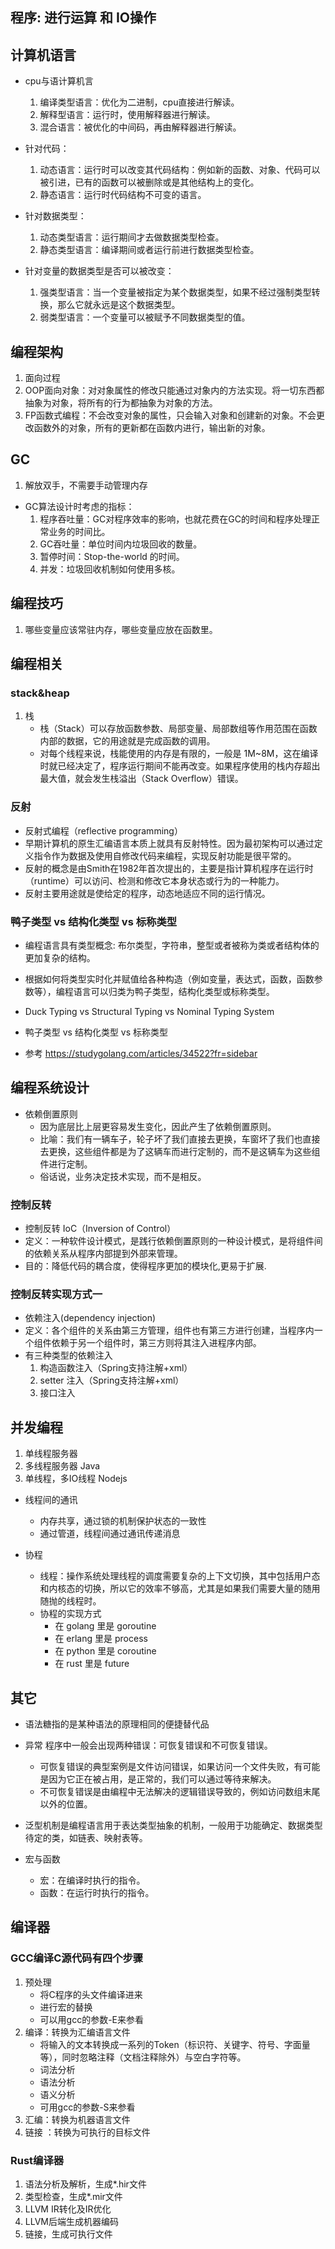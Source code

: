 ## 程序: 进行运算 和 IO操作

## 计算机语言
- cpu与语计算机言
    1. 编译类型语言：优化为二进制，cpu直接进行解读。
    2. 解释型语言：运行时，使用解释器进行解读。
    3. 混合语言：被优化的中间码，再由解释器进行解读。

- 针对代码：
    1. 动态语言：运行时可以改变其代码结构：例如新的函数、对象、代码可以被引进，已有的函数可以被删除或是其他结构上的变化。
    2. 静态语言：运行时代码结构不可变的语言。

- 针对数据类型：
    1. 动态类型语言：运行期间才去做数据类型检查。
    2. 静态类型语言：编译期间或者运行前进行数据类型检查。

- 针对变量的数据类型是否可以被改变：
    1. 强类型语言：当一个变量被指定为某个数据类型，如果不经过强制类型转换，那么它就永远是这个数据类型。
    2. 弱类型语言：一个变量可以被赋予不同数据类型的值。

## 编程架构
1. 面向过程
2. OOP面向对象：对对象属性的修改只能通过对象内的方法实现。将一切东西都抽象为对象，将所有的行为都抽象为对象的方法。
3. FP函数式编程：不会改变对象的属性，只会输入对象和创建新的对象。不会更改函数外的对象，所有的更新都在函数内进行，输出新的对象。

## GC
1. 解放双手，不需要手动管理内存

- GC算法设计时考虑的指标：
    1. 程序吞吐量：GC对程序效率的影响，也就花费在GC的时间和程序处理正常业务的时间比。
    2. GC吞吐量：单位时间内垃圾回收的数量。
    3. 暂停时间：Stop-the-world 的时间。
    4. 并发：垃圾回收机制如何使用多核。

## 编程技巧
1. 哪些变量应该常驻内存，哪些变量应放在函数里。

## 编程相关
### stack&heap
1. 栈
    - 栈（Stack）可以存放函数参数、局部变量、局部数组等作用范围在函数内部的数据，它的用途就是完成函数的调用。
    - 对每个线程来说，栈能使用的内存是有限的，一般是 1M~8M，这在编译时就已经决定了，程序运行期间不能再改变。如果程序使用的栈内存超出最大值，就会发生栈溢出（Stack Overflow）错误。

### 反射
- 反射式编程（reflective programming）
- 早期计算机的原生汇编语言本质上就具有反射特性。因为最初架构可以通过定义指令作为数据及使用自修改代码来编程，实现反射功能是很平常的。 
- 反射的概念是由Smith在1982年首次提出的，主要是指计算机程序在运行时（runtime）可以访问、检测和修改它本身状态或行为的一种能力。
- 反射主要用途就是使给定的程序，动态地适应不同的运行情况。


### 鸭子类型 vs 结构化类型 vs 标称类型
- 编程语言具有类型概念: 布尔类型，字符串，整型或者被称为类或者结构体的更加复杂的结构。
- 根据如何将类型实时化并赋值给各种构造（例如变量，表达式，函数，函数参数等），编程语言可以归类为鸭子类型，结构化类型或标称类型。

- Duck Typing vs Structural Typing vs  Nominal Typing System 
- 鸭子类型 vs 结构化类型 vs 标称类型

- 参考 https://studygolang.com/articles/34522?fr=sidebar

## 编程系统设计
- 依赖倒置原则
    - 因为底层比上层更容易发生变化，因此产生了依赖倒置原则。
    - 比喻：我们有一辆车子，轮子坏了我们直接去更换，车窗坏了我们也直接去更换，这些组件都是为了这辆车而进行定制的，而不是这辆车为这些组件进行定制。
    - 俗话说，业务决定技术实现，而不是相反。
### 控制反转
- 控制反转 IoC（Inversion of Control）
- 定义：一种软件设计模式，是践行依赖倒置原则的一种设计模式，是将组件间的依赖关系从程序内部提到外部来管理。
- 目的：降低代码的耦合度，使得程序更加的模块化,更易于扩展.

### 控制反转实现方式一
- 依赖注入(dependency injection)
- 定义：各个组件的关系由第三方管理，组件也有第三方进行创建，当程序内一个组件依赖于另一个组件时，第三方则将其注入进程序内部。
- 有三种类型的依赖注入
    1. 构造函数注入（Spring支持注解+xml）
    2. setter 注入（Spring支持注解+xml）
    3. 接口注入

## 并发编程

1. 单线程服务器
2. 多线程服务器 Java
3. 单线程，多IO线程 Nodejs

- 线程间的通讯
    - 内存共享，通过锁的机制保护状态的一致性
    - 通过管道，线程间通过通讯传递消息

- 协程
    - 线程：操作系统处理线程的调度需要复杂的上下文切换，其中包括用户态和内核态的切换，所以它的效率不够高，尤其是如果我们需要大量的随用随抛的线程时。
    - 协程的实现方式
        - 在 golang 里是 goroutine
        - 在 erlang 里是 process
        - 在 python 里是 coroutine
        - 在 rust 里是 future

## 其它
- 语法糖指的是某种语法的原理相同的便捷替代品

- 异常 程序中一般会出现两种错误：可恢复错误和不可恢复错误。
    - 可恢复错误的典型案例是文件访问错误，如果访问一个文件失败，有可能是因为它正在被占用，是正常的，我们可以通过等待来解决。
    - 不可恢复错误是由编程中无法解决的逻辑错误导致的，例如访问数组末尾以外的位置。

- 泛型机制是编程语言用于表达类型抽象的机制，一般用于功能确定、数据类型待定的类，如链表、映射表等。

- 宏与函数
    - 宏：在编译时执行的指令。
    - 函数：在运行时执行的指令。

## 编译器
### GCC编译C源代码有四个步骤
1. 预处理
    - 将C程序的头文件编译进来
    - 进行宏的替换
    - 可以用gcc的参数-E来参看
2. 编译：转换为汇编语言文件
    - 将输入的文本转换成一系列的Token（标识符、关键字、符号、字面量等），同时忽略注释（文档注释除外）与空白字符等。
    - 词法分析
    - 语法分析
    - 语义分析
    - 可用gcc的参数-S来参看
3. 汇编：转换为机器语言文件
4. 链接 ：转换为可执行的目标文件

### Rust编译器
1. 语法分析及解析，生成*.hir文件
2. 类型检查，生成*.mir文件
3. LLVM IR转化及IR优化
4. LLVM后端生成机器编码
5. 链接，生成可执行文件
